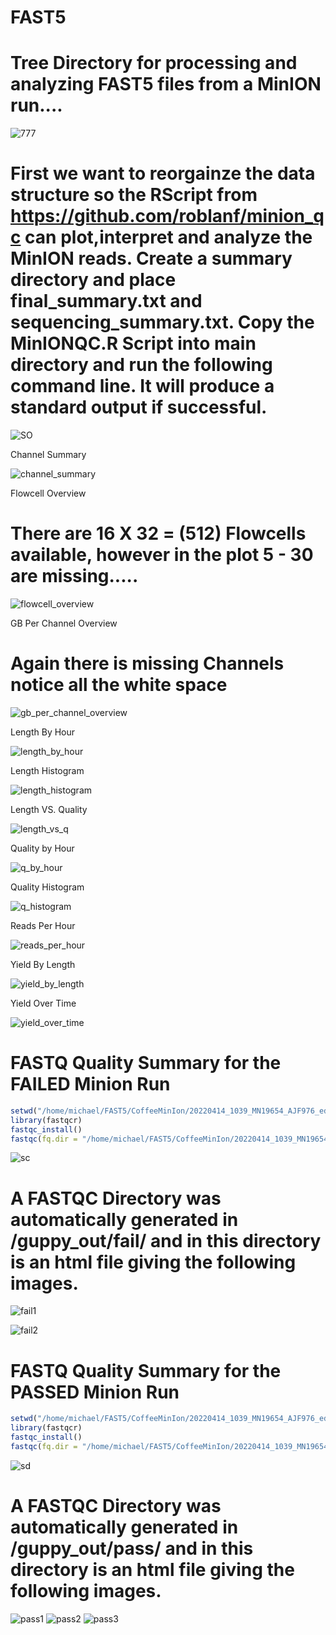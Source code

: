 # FAST5
# Tree Directory for processing and analyzing FAST5 files from a MinION run....

![777](https://user-images.githubusercontent.com/93121277/164006307-9d4b2f23-fe42-49d2-9aa6-cc64f737291b.png)


# First we want to reorgainze the data structure so the RScript from https://github.com/roblanf/minion_qc can plot,interpret and analyze the MinION reads. Create a summary directory and place final_summary.txt and sequencing_summary.txt. Copy the MinIONQC.R Script into main directory and run the following command line. It will produce a standard output if successful. 


![SO](https://user-images.githubusercontent.com/93121277/164192115-6b8a1a95-7a78-41d3-91b1-a40f8a89bcbd.png)


Channel Summary 

![channel_summary](https://user-images.githubusercontent.com/93121277/164192571-f603793d-9c4d-417b-b52d-94ea9a3ecf11.png)

Flowcell Overview
# There are 16 X 32 = (512) Flowcells available, however in the plot 5 - 30 are missing.....

![flowcell_overview](https://user-images.githubusercontent.com/93121277/164192623-17d84cc5-5b28-4b8b-9895-55ffb70f86f9.png)

GB Per Channel Overview
# Again there is missing Channels notice all the white space

![gb_per_channel_overview](https://user-images.githubusercontent.com/93121277/164192665-6681a9b5-e627-4e4e-b279-bb50e9ac2abf.png)

Length By Hour

![length_by_hour](https://user-images.githubusercontent.com/93121277/164192699-b965045b-d31d-4fa8-a4d7-21af69475895.png)

Length Histogram

![length_histogram](https://user-images.githubusercontent.com/93121277/164192732-73f299a8-55e8-4158-a714-869848fc6e40.png)

Length VS. Quality

![length_vs_q](https://user-images.githubusercontent.com/93121277/164192770-462eb9b4-7608-4adf-84a4-25a1e5e6ccf9.png)

Quality by Hour

![q_by_hour](https://user-images.githubusercontent.com/93121277/164192811-cff611ab-f357-4be9-992c-1ebcb117263a.png)

Quality Histogram 

![q_histogram](https://user-images.githubusercontent.com/93121277/164192833-d4cb1298-4c1d-4ebb-847f-7fd0072d35ae.png)

Reads Per Hour

![reads_per_hour](https://user-images.githubusercontent.com/93121277/164192882-6c7e9354-6864-49d3-9e04-d1c8fa81dabb.png)

Yield By Length

![yield_by_length](https://user-images.githubusercontent.com/93121277/164192921-82f8ca45-cca7-4019-a5c9-a289407b23ed.png)

Yield Over Time

![yield_over_time](https://user-images.githubusercontent.com/93121277/164192967-1938c6c2-9b08-416d-b6a6-7897d7ad8af5.png)

# FASTQ Quality Summary for the FAILED Minion Run


```r
setwd("/home/michael/FAST5/CoffeeMinIon/20220414_1039_MN19654_AJF976_ed35bf91/fast5/guppy_out")
library(fastqcr)
fastqc_install()
fastqc(fq.dir = "/home/michael/FAST5/CoffeeMinIon/20220414_1039_MN19654_AJF976_ed35bf91/fast5/guppy_out/fail",threads = 4)
```
![sc](https://user-images.githubusercontent.com/93121277/164649983-92288f0e-7253-4b67-97cb-8af02b7dd0aa.png)

# A FASTQC Directory was automatically generated in /guppy_out/fail/ and in this directory is an html file giving the following images.

![fail1](https://user-images.githubusercontent.com/93121277/164201047-4dd7d379-fba7-47af-a0c9-e48334f09db7.png)

![fail2](https://user-images.githubusercontent.com/93121277/164201041-488485c3-a425-4277-884a-44d0db03362a.png)

# FASTQ Quality Summary for the PASSED Minion Run

```r
setwd("/home/michael/FAST5/CoffeeMinIon/20220414_1039_MN19654_AJF976_ed35bf91/fast5/guppy_out")
library(fastqcr)
fastqc_install()
fastqc(fq.dir = "/home/michael/FAST5/CoffeeMinIon/20220414_1039_MN19654_AJF976_ed35bf91/fast5/guppy_out/pass",threads = 4)

```

![sd](https://user-images.githubusercontent.com/93121277/164650846-6f56de56-1d35-4874-82e7-5f719bf9c5c9.png)


# A FASTQC Directory was automatically generated in /guppy_out/pass/ and in this directory is an html file giving the following images.

![pass1](https://user-images.githubusercontent.com/93121277/164201143-c3431342-9829-4bdc-8ff4-60e9cd494618.png)
![pass2](https://user-images.githubusercontent.com/93121277/164201142-a314f352-04ce-4923-8baa-d7a029683101.png)
![pass3](https://user-images.githubusercontent.com/93121277/164201140-50e91b57-3965-41cd-991b-59ffab8a1050.png)










